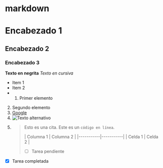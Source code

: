 # markdown
# Encabezado 1
## Encabezado 2
### Encabezado 3
**Texto en negrita**
*Texto en cursiva*
* Item 1
* Item 2
* 1. Primer elemento
2. Segundo elemento
3. [Google](https://www.google.com)
4. ![Texto alternativo](url_de_imagen.jpg)
5. > Esto es una cita.
   > Este es un `código en línea`.
   >
   > | Columna 1 | Columna 2 |
|-----------|-----------|
| Celda 1   | Celda 2   |
   > - [ ] Tarea pendiente
- [x] Tarea completada
